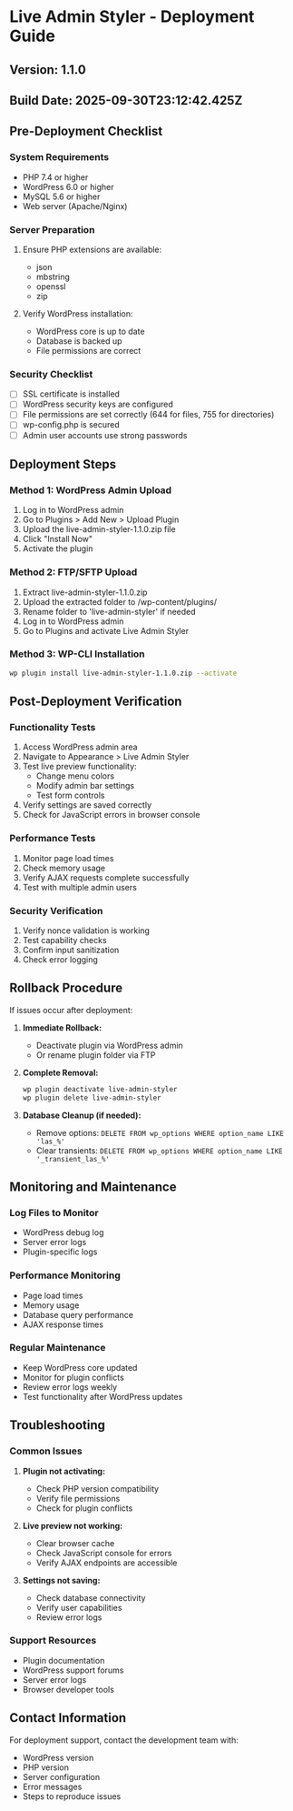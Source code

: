 # Live Admin Styler - Deployment Guide

## Version: 1.1.0
## Build Date: 2025-09-30T23:12:42.425Z

## Pre-Deployment Checklist

### System Requirements
- PHP 7.4 or higher
- WordPress 6.0 or higher
- MySQL 5.6 or higher
- Web server (Apache/Nginx)

### Server Preparation
1. Ensure PHP extensions are available:
   - json
   - mbstring
   - openssl
   - zip

2. Verify WordPress installation:
   - WordPress core is up to date
   - Database is backed up
   - File permissions are correct

### Security Checklist
- [ ] SSL certificate is installed
- [ ] WordPress security keys are configured
- [ ] File permissions are set correctly (644 for files, 755 for directories)
- [ ] wp-config.php is secured
- [ ] Admin user accounts use strong passwords

## Deployment Steps

### Method 1: WordPress Admin Upload
1. Log in to WordPress admin
2. Go to Plugins > Add New > Upload Plugin
3. Upload the live-admin-styler-1.1.0.zip file
4. Click "Install Now"
5. Activate the plugin

### Method 2: FTP/SFTP Upload
1. Extract live-admin-styler-1.1.0.zip
2. Upload the extracted folder to /wp-content/plugins/
3. Rename folder to 'live-admin-styler' if needed
4. Log in to WordPress admin
5. Go to Plugins and activate Live Admin Styler

### Method 3: WP-CLI Installation
```bash
wp plugin install live-admin-styler-1.1.0.zip --activate
```

## Post-Deployment Verification

### Functionality Tests
1. Access WordPress admin area
2. Navigate to Appearance > Live Admin Styler
3. Test live preview functionality:
   - Change menu colors
   - Modify admin bar settings
   - Test form controls
4. Verify settings are saved correctly
5. Check for JavaScript errors in browser console

### Performance Tests
1. Monitor page load times
2. Check memory usage
3. Verify AJAX requests complete successfully
4. Test with multiple admin users

### Security Verification
1. Verify nonce validation is working
2. Test capability checks
3. Confirm input sanitization
4. Check error logging

## Rollback Procedure

If issues occur after deployment:

1. **Immediate Rollback:**
   - Deactivate plugin via WordPress admin
   - Or rename plugin folder via FTP

2. **Complete Removal:**
   ```bash
   wp plugin deactivate live-admin-styler
   wp plugin delete live-admin-styler
   ```

3. **Database Cleanup (if needed):**
   - Remove options: `DELETE FROM wp_options WHERE option_name LIKE 'las_%'`
   - Clear transients: `DELETE FROM wp_options WHERE option_name LIKE '_transient_las_%'`

## Monitoring and Maintenance

### Log Files to Monitor
- WordPress debug log
- Server error logs
- Plugin-specific logs

### Performance Monitoring
- Page load times
- Memory usage
- Database query performance
- AJAX response times

### Regular Maintenance
- Keep WordPress core updated
- Monitor for plugin conflicts
- Review error logs weekly
- Test functionality after WordPress updates

## Troubleshooting

### Common Issues
1. **Plugin not activating:**
   - Check PHP version compatibility
   - Verify file permissions
   - Check for plugin conflicts

2. **Live preview not working:**
   - Clear browser cache
   - Check JavaScript console for errors
   - Verify AJAX endpoints are accessible

3. **Settings not saving:**
   - Check database connectivity
   - Verify user capabilities
   - Review error logs

### Support Resources
- Plugin documentation
- WordPress support forums
- Server error logs
- Browser developer tools

## Contact Information
For deployment support, contact the development team with:
- WordPress version
- PHP version
- Server configuration
- Error messages
- Steps to reproduce issues
